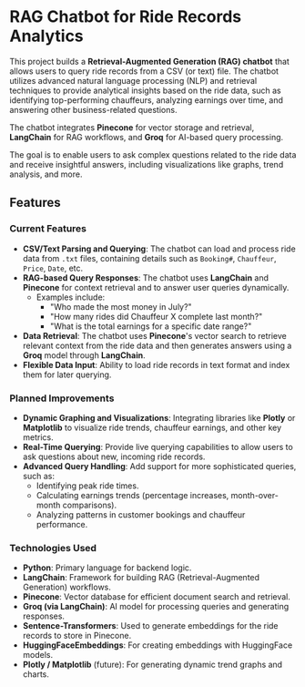 # RAG Chatbot for Ride Records Analytics

This project builds a **Retrieval-Augmented Generation (RAG) chatbot** that allows users to query ride records from a CSV (or text) file. The chatbot utilizes advanced natural language processing (NLP) and retrieval techniques to provide analytical insights based on the ride data, such as identifying top-performing chauffeurs, analyzing earnings over time, and answering other business-related questions.

The chatbot integrates **Pinecone** for vector storage and retrieval, **LangChain** for RAG workflows, and **Groq** for AI-based query processing.

The goal is to enable users to ask complex questions related to the ride data and receive insightful answers, including visualizations like graphs, trend analysis, and more.

## Features

### Current Features
- **CSV/Text Parsing and Querying**: The chatbot can load and process ride data from `.txt` files, containing details such as `Booking#`, `Chauffeur`, `Price`, `Date`, etc.
- **RAG-based Query Responses**: The chatbot uses **LangChain** and **Pinecone** for context retrieval and to answer user queries dynamically.
  - Examples include:
    - "Who made the most money in July?"
    - "How many rides did Chauffeur X complete last month?"
    - "What is the total earnings for a specific date range?"
- **Data Retrieval**: The chatbot uses **Pinecone**'s vector search to retrieve relevant context from the ride data and then generates answers using a **Groq** model through **LangChain**.
- **Flexible Data Input**: Ability to load ride records in text format and index them for later querying.

### Planned Improvements
- **Dynamic Graphing and Visualizations**: Integrating libraries like **Plotly** or **Matplotlib** to visualize ride trends, chauffeur earnings, and other key metrics.
- **Real-Time Querying**: Provide live querying capabilities to allow users to ask questions about new, incoming ride records.
- **Advanced Query Handling**: Add support for more sophisticated queries, such as:
  - Identifying peak ride times.
  - Calculating earnings trends (percentage increases, month-over-month comparisons).
  - Analyzing patterns in customer bookings and chauffeur performance.

### Technologies Used
- **Python**: Primary language for backend logic.
- **LangChain**: Framework for building RAG (Retrieval-Augmented Generation) workflows.
- **Pinecone**: Vector database for efficient document search and retrieval.
- **Groq (via LangChain)**: AI model for processing queries and generating responses.
- **Sentence-Transformers**: Used to generate embeddings for the ride records to store in Pinecone.
- **HuggingFaceEmbeddings**: For creating embeddings with HuggingFace models.
- **Plotly / Matplotlib** (future): For generating dynamic trend graphs and charts.
